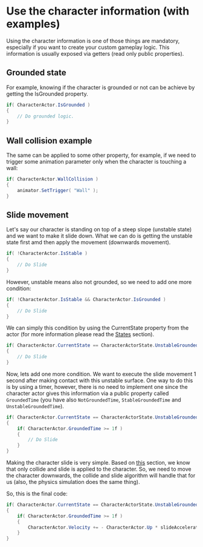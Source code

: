 # Use the character information \(with examples\)

Using the character information is one of those things are mandatory, especially if you want to create your custom gameplay logic. This information is usually exposed via getters \(read only public properties\).

## Grounded state

For example, knowing if the character is grounded or not can be achieve by getting the IsGrounded property.

```csharp
if( CharacterActor.IsGrounded )
{
    // Do grounded logic.
}
```

## Wall collision example

The same can be applied to some other property, for example, if we need to trigger some animation parameter only when the character is touching a wall:

```csharp
if( CharacterActor.WallCollision )
{
    animator.SetTrigger( "Wall" );
}
```

## Slide movement

Let's say our character is standing on top of a steep slope \(unstable state\) and we want to make it slide down. What we can do is getting the unstable state first amd then apply the movement \(downwards movement\).

```csharp
if( !CharacterActor.IsStable )
{
    // Do Slide
}
```

However, unstable means also not grounded, so we need to add one more condition:

```csharp
if( !CharacterActor.IsStable && CharacterActor.IsGrounded )
{
    // Do Slide
}
```

We can simply this condition by using the CurrentState property from the actor \(for more information please read the [States](../../fundamentals/untitled/character-actor/stability.md#states) section\).

```csharp
if( CharacterActor.CurrentState == CharacterActorState.UnstableGrounded )
{
    // Do Slide
}
```

Now, lets add one more condition. We want to execute the slide movement 1 second after making contact with this unstable surface. One way to do this is by using a timer, however, there is no need to implement one since the character actor gives this information via a public property called `GroundedTime` \(you have also `NotGroundedTime`, `StableGroundedTime` and `UnstableGroundedTime`\).

```csharp
if( CharacterActor.CurrentState == CharacterActorState.UnstableGrounded )
{
    if( CharacterActor.GroundedTime >= 1f )
    {
        // Do Slide
    }    
}
```

Making the character slide is very simple. Based on [this](../../fundamentals/untitled/character-actor/stability.md#stability) section, we know that only collide and slide is applied to the character. So, we need to move the character downwards, the collide and slide algorithm will handle that for us \(also, the physics simulation does the same thing\). 

So, this is the final code:

```csharp
if( CharacterActor.CurrentState == CharacterActorState.UnstableGrounded )
{
    if( CharacterActor.GroundedTime >= 1f )
    {
        CharacterActor.Velocity += - CharacterActor.Up * slideAcceleration * Time.deltaTime;
    }    
}
```




